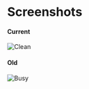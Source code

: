 Screenshots
===========

#### Current
![Clean]( https://i.imgur.com/bkoORas.png)

#### Old
![Busy](http://imgur.com/ijbZLqr.png)
